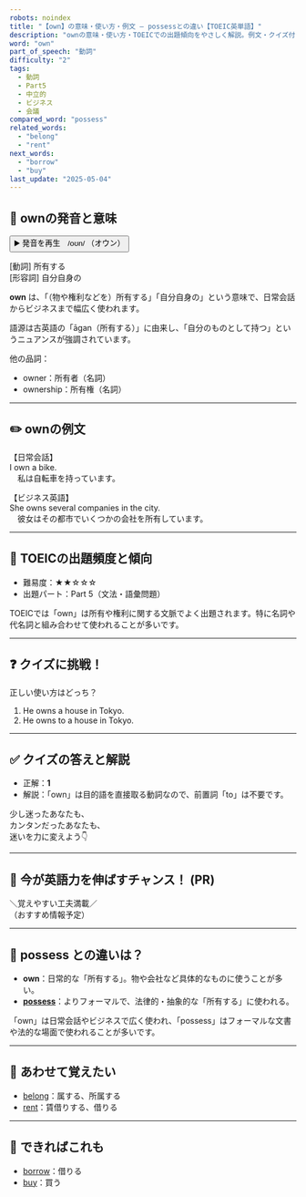 ```yaml
---
robots: noindex
title: "【own】の意味・使い方・例文 ― possessとの違い【TOEIC英単語】"
description: "ownの意味・使い方・TOEICでの出題傾向をやさしく解説。例文・クイズ付きでpossessとの違いもわかりやすく学べます。"
word: "own"
part_of_speech: "動詞"
difficulty: "2"
tags:
  - 動詞
  - Part5
  - 中立的
  - ビジネス
  - 会議
compared_word: "possess"
related_words:
  - "belong"
  - "rent"
next_words:
  - "borrow"
  - "buy"
last_update: "2025-05-04"
---
```


## 🔰 ownの発音と意味

<button class="play-audio" onclick="playTTS('own')">
  <span class="play-audio-main">
    ▶️ 発音を再生　/oʊn/
  </span>
  <span class="play-audio-sub">
    （オウン）
  </span>
</button>

[動詞] 所有する  
[形容詞] 自分自身の

**own** は、「（物や権利などを）所有する」「自分自身の」という意味で、日常会話からビジネスまで幅広く使われます。

語源は古英語の「āgan（所有する）」に由来し、「自分のものとして持つ」というニュアンスが強調されています。

他の品詞：  
- owner：所有者（名詞）
- ownership：所有権（名詞）

---

## ✏️ ownの例文

【日常会話】  
I own a bike.  
　私は自転車を持っています。

【ビジネス英語】  
She owns several companies in the city.  
　彼女はその都市でいくつかの会社を所有しています。

---

## 🎯 TOEICの出題頻度と傾向

- 難易度：★★☆☆☆
- 出題パート：Part 5（文法・語彙問題）

TOEICでは「own」は所有や権利に関する文脈でよく出題されます。特に名詞や代名詞と組み合わせて使われることが多いです。

---

## ❓ クイズに挑戦！

正しい使い方はどっち？

1. He owns a house in Tokyo.  
2. He owns to a house in Tokyo.

---

## ✅ クイズの答えと解説

- 正解：**1**
- 解説：「own」は目的語を直接取る動詞なので、前置詞「to」は不要です。

少し迷ったあなたも、  
カンタンだったあなたも、  
迷いを力に変えよう👇️

---

## 🚀 今が英語力を伸ばすチャンス！ (PR)

<div class="info-center">
＼覚えやすい工夫満載／<br>  
（おすすめ情報予定）
</div>

---

## 🤔  possess との違いは？

- **own**：日常的な「所有する」。物や会社など具体的なものに使うことが多い。
- **[possess](/possess)**：よりフォーマルで、法律的・抽象的な「所有する」に使われる。

「own」は日常会話やビジネスで広く使われ、「possess」はフォーマルな文書や法的な場面で使われることが多いです。

---

## 🧩 あわせて覚えたい

- [belong](/belong)：属する、所属する
- [rent](/rent)：賃借りする、借りる

---

## 📖 できればこれも

- [borrow](/borrow)：借りる
- [buy](/buy)：買う

<!-- cvid: aid03_bid29 -->
